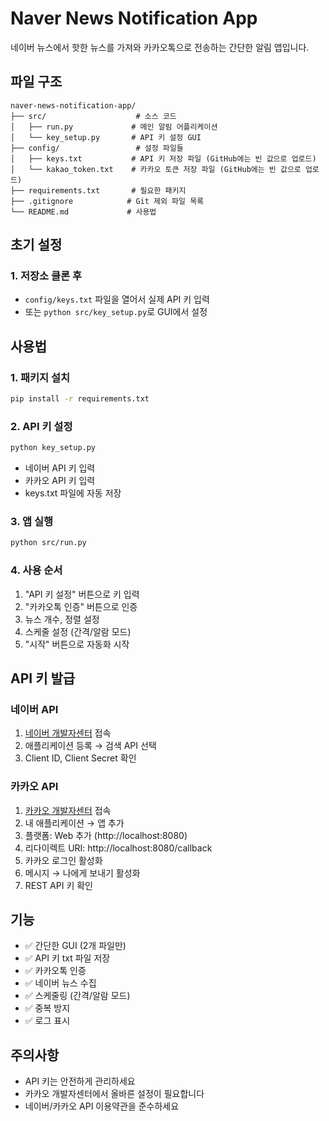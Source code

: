 # Naver News Notification App

네이버 뉴스에서 핫한 뉴스를 가져와 카카오톡으로 전송하는 간단한 알림 앱입니다.

## 파일 구조

```
naver-news-notification-app/
├── src/                    # 소스 코드
│   ├── run.py             # 메인 알림 어플리케이션
│   └── key_setup.py       # API 키 설정 GUI
├── config/                 # 설정 파일들
│   ├── keys.txt           # API 키 저장 파일 (GitHub에는 빈 값으로 업로드)
│   └── kakao_token.txt    # 카카오 토큰 저장 파일 (GitHub에는 빈 값으로 업로드)
├── requirements.txt       # 필요한 패키지
├── .gitignore            # Git 제외 파일 목록
└── README.md             # 사용법
```

## 초기 설정

### 1. 저장소 클론 후
- `config/keys.txt` 파일을 열어서 실제 API 키 입력
- 또는 `python src/key_setup.py`로 GUI에서 설정

## 사용법

### 1. 패키지 설치
```bash
pip install -r requirements.txt
```

### 2. API 키 설정
```bash
python key_setup.py
```
- 네이버 API 키 입력
- 카카오 API 키 입력
- keys.txt 파일에 자동 저장

### 3. 앱 실행
```bash
python src/run.py
```

### 4. 사용 순서
1. "API 키 설정" 버튼으로 키 입력
2. "카카오톡 인증" 버튼으로 인증
3. 뉴스 개수, 정렬 설정
4. 스케줄 설정 (간격/알람 모드)
5. "시작" 버튼으로 자동화 시작

## API 키 발급

### 네이버 API
1. [네이버 개발자센터](https://developers.naver.com) 접속
2. 애플리케이션 등록 → 검색 API 선택
3. Client ID, Client Secret 확인

### 카카오 API
1. [카카오 개발자센터](https://developers.kakao.com) 접속
2. 내 애플리케이션 → 앱 추가
3. 플랫폼: Web 추가 (http://localhost:8080)
4. 리다이렉트 URI: http://localhost:8080/callback
5. 카카오 로그인 활성화
6. 메시지 → 나에게 보내기 활성화
7. REST API 키 확인

## 기능

- ✅ 간단한 GUI (2개 파일만)
- ✅ API 키 txt 파일 저장
- ✅ 카카오톡 인증
- ✅ 네이버 뉴스 수집
- ✅ 스케줄링 (간격/알람 모드)
- ✅ 중복 방지
- ✅ 로그 표시

## 주의사항

- API 키는 안전하게 관리하세요
- 카카오 개발자센터에서 올바른 설정이 필요합니다
- 네이버/카카오 API 이용약관을 준수하세요

